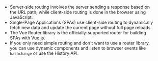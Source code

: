 - Server-side routing involves the server sending a response based on the URL path, while client-side routing is done in the browser using JavaScript.
- Single-Page Applications (SPAs) use client-side routing to dynamically fetch new data and update the current page without full page reloads.
- The Vue Router library is the officially-supported router for building SPAs with Vue.js.
- If you only need simple routing and don't want to use a router library, you can use dynamic components and listen to browser events like `hashchange` or use the History API.